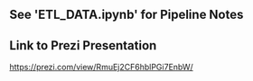 ## See 'ETL_DATA.ipynb' for Pipeline Notes

## Link to Prezi Presentation
https://prezi.com/view/RmuEj2CF6hblPGi7EnbW/